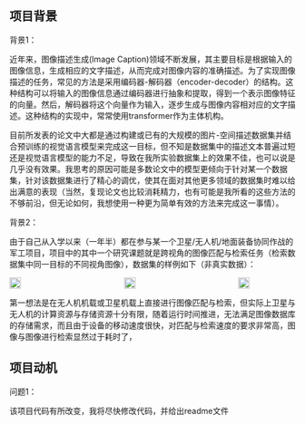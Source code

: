 ## 项目背景
背景1：

近年来，图像描述生成(Image Caption)领域不断发展，其主要目标是根据输入的图像信息，生成相应的文字描述，从而完成对图像内容的准确描述。为了实现图像描述的任务，常见的方法是采用编码器-解码器（encoder-decoder）的结构。这种结构可以将输入的图像信息通过编码器进行抽象和提取，得到一个表示图像特征的向量。然后，解码器将这个向量作为输入，逐步生成与图像内容相对应的文字描述。这种结构的实现中，常常使用transformer作为主体机构。

目前所发表的论文中大都是通过构建或已有的大规模的图片-空间描述数据集并结合预训练的视觉语言模型来完成这一目标，但不知是数据集中的描述文本普遍过短还是视觉语言模型的能力不足，导致在我所实验数据集上的效果不佳，也可以说是几乎没有效果。我思考的原因可能是多数论文中的模型更倾向于针对某一个数据集，针对该数据集进行了精心的调优，使其在面对其他更多领域的数据集时难以给出满意的表现（当然，复现论文也比较消耗精力，也有可能是我所看的这些方法的不够前沿，但无论如何，我想使用一种更为简单有效的方法来完成这一事情）。

背景2：

由于自己从入学以来（一年半）都在参与某一个卫星/无人机/地面装备协同作战的军工项目，项目中的其中一个研究课题就是跨视角的图像匹配与检索任务（检索数据集中同一目标的不同视角图像），数据集的样例如下（非真实数据）：
<div style="display: flex; justify-content: space-between; align-items: center;gap:20%;">
  <img src="https://github.com/user-attachments/assets/60b928b5-59ad-488c-b147-b943a2a03d01" style="width:20%; height:auto;">
  <img src="https://github.com/user-attachments/assets/d41359b5-fd7c-4df6-bda6-4d3c75362673" style="width:20%; height:auto;">
  <img src="https://github.com/user-attachments/assets/a69e0877-215f-4a8f-8c30-6c5514c29be6" style="width:20%; height:auto;">
</div>


第一想法是在无人机机载或卫星机载上直接进行图像匹配与检索，但实际上卫星与无人机的计算资源与存储资源十分有限，随着运行时间推进，无法满足图像数据库的存储需求，而且由于设备的移动速度很快，对匹配与检索速度的要求非常高，图像与图像进行检索显然过于耗时了，
## 项目动机




问题1：  

该项目代码有所改变，我将尽快修改代码，并给出readme文件
